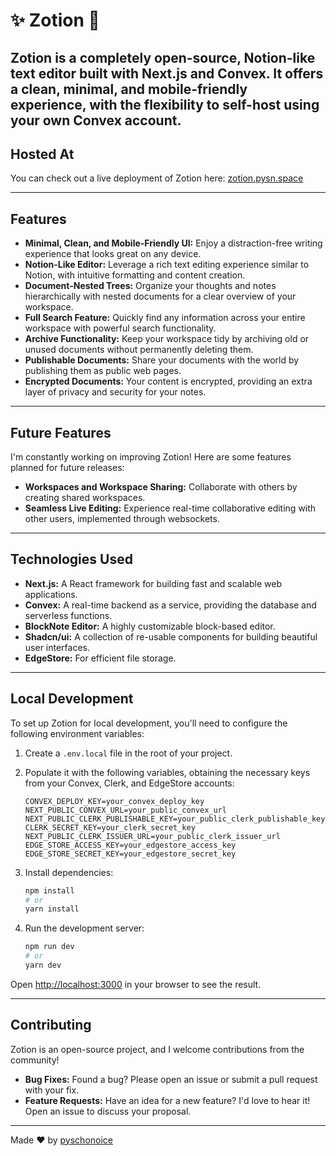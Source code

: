
# ✨ Zotion 📝

Zotion is a completely open-source, Notion-like text editor built with **Next.js** and **Convex**. It offers a clean, minimal, and mobile-friendly experience, with the flexibility to self-host using your own Convex account.
---
## Hosted At

You can check out a live deployment of Zotion here: [zotion.pysn.space](https://zotion.pysn.space)

---

## Features

* **Minimal, Clean, and Mobile-Friendly UI:** Enjoy a distraction-free writing experience that looks great on any device.
* **Notion-Like Editor:** Leverage a rich text editing experience similar to Notion, with intuitive formatting and content creation.
* **Document-Nested Trees:** Organize your thoughts and notes hierarchically with nested documents for a clear overview of your workspace.
* **Full Search Feature:** Quickly find any information across your entire workspace with powerful search functionality.
* **Archive Functionality:** Keep your workspace tidy by archiving old or unused documents without permanently deleting them.
* **Publishable Documents:** Share your documents with the world by publishing them as public web pages.
* **Encrypted Documents:** Your content is encrypted, providing an extra layer of privacy and security for your notes.

---

## Future Features

I'm constantly working on improving Zotion! Here are some features planned for future releases:

* **Workspaces and Workspace Sharing:** Collaborate with others by creating shared workspaces.
* **Seamless Live Editing:** Experience real-time collaborative editing with other users, implemented through websockets.

---

## Technologies Used

* **Next.js:** A React framework for building fast and scalable web applications.
* **Convex:** A real-time backend as a service, providing the database and serverless functions.
* **BlockNote Editor:** A highly customizable block-based editor.
* **Shadcn/ui:** A collection of re-usable components for building beautiful user interfaces.
* **EdgeStore:** For efficient file storage.

---

## Local Development

To set up Zotion for local development, you'll need to configure the following environment variables:

1.  Create a `.env.local` file in the root of your project.
2.  Populate it with the following variables, obtaining the necessary keys from your Convex, Clerk, and EdgeStore accounts:

    ```
    CONVEX_DEPLOY_KEY=your_convex_deploy_key
    NEXT_PUBLIC_CONVEX_URL=your_public_convex_url
    NEXT_PUBLIC_CLERK_PUBLISHABLE_KEY=your_public_clerk_publishable_key
    CLERK_SECRET_KEY=your_clerk_secret_key
    NEXT_PUBLIC_CLERK_ISSUER_URL=your_public_clerk_issuer_url
    EDGE_STORE_ACCESS_KEY=your_edgestore_access_key
    EDGE_STORE_SECRET_KEY=your_edgestore_secret_key
    ```

3.  Install dependencies:
    ```bash
    npm install
    # or
    yarn install
    ```
4.  Run the development server:
    ```bash
    npm run dev
    # or
    yarn dev
    ```

Open [http://localhost:3000](http://localhost:3000) in your browser to see the result.

---

## Contributing

Zotion is an open-source project, and I welcome contributions from the community!

* **Bug Fixes:** Found a bug? Please open an issue or submit a pull request with your fix.
* **Feature Requests:** Have an idea for a new feature? I'd love to hear it! Open an issue to discuss your proposal.

---

Made ❤️ by [pyschonoice](https://x.com/pyschonoice)